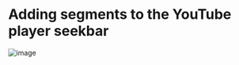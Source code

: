 # Adding segments to the YouTube player seekbar

![image](https://github.com/vishalsingh2972/100xDevs_2.0/assets/106817047/bc3f2676-7889-4706-bdb4-f43a84e33308)

